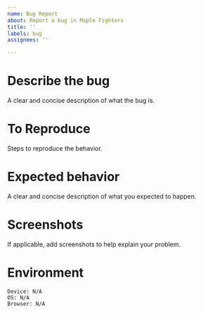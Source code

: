 ```yaml
---
name: Bug Report
about: Report a bug in Maple Fighters
title: ''
labels: bug
assignees: ''

---
```


# Describe the bug
A clear and concise description of what the bug is.

# To Reproduce
Steps to reproduce the behavior.

# Expected behavior
A clear and concise description of what you expected to happen.

# Screenshots
If applicable, add screenshots to help explain your problem.

# Environment
```
Device: N/A
OS: N/A
Browser: N/A
```
